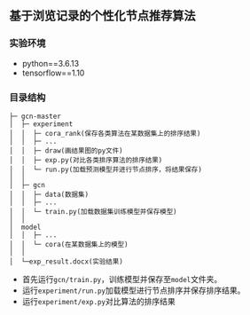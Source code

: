 ## 基于浏览记录的个性化节点推荐算法
### 实验环境
- python==3.6.13
- tensorflow==1.10

### 目录结构

```
├─ gcn-master
│  ├─ experiment
│  │  ├─ cora_rank(保存各类算法在某数据集上的排序结果)
│  │  ├─ ...
│  │  ├─ draw(画结果图的py文件)
│  │  ├─ exp.py(对比各类排序算法的排序结果)
│  │  └─ run.py(加载预测模型并进行节点排序，将结果保存)
│  │
│  ├─ gcn
│  │  ├─ data(数据集)
│  │  ├─ ...
│  │  └─ train.py(加载数据集训练模型并保存模型)
│  │  
│  model
│  │  ├─ ...
│  │  └─ cora(在某数据集上的模型)
│  │ 
│  └─exp_result.docx(实验结果) 
```
- 首先运行`gcn/train.py`，训练模型并保存至`model`文件夹。
- 运行`experiment/run.py`加载模型进行节点排序并保存排序结果。
- 运行`experiment/exp.py`对比算法的排序结果



